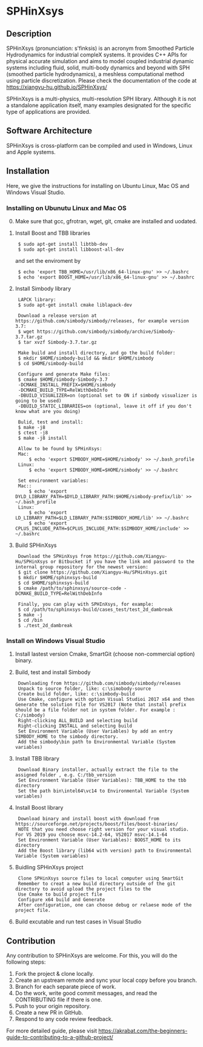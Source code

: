 # SPHinXsys

## Description
SPHinXsys (pronunciation: s'finksis) is an acronym from Smoothed Particle Hydrodynamics for industrial compleX systems. 
It provides C++ APIs for physical accurate simulation and aims to model coupled industrial dynamic systems including fluid, solid, multi-body dynamics 
and beyond with SPH (smoothed particle hydrodynamics), a meshless computational method using particle discretization. 
Please check the documentation of the code at https://xiangyu-hu.github.io/SPHinXsys/

SPHinXsys is a multi-physics, multi-resolution SPH library. 
Although it is not a standalone application itself, 
many examples designated for the specific type of applications are provided.

## Software Architecture
SPHinXsys is cross-platform can be compiled and used in Windows, Linux and Apple systems.

## Installation
Here, we give the instructions for installing on Ubuntu Linux, Mac OS and Windows Visual Studio.
### Installing on Ubunutu Linux and Mac OS
0. Make sure that gcc, gfrotran, wget, git, cmake are installed and uodated.

1. Install Boost and TBB libraries

	    $ sudo apt-get install libtbb-dev
	    $ sudo apt-get install libboost-all-dev
    and set the enviroment by
        
        $ echo 'export TBB_HOME=/usr/lib/x86_64-linux-gnu' >> ~/.bashrc
	    $ echo 'export BOOST_HOME=/usr/lib/x86_64-linux-gnu' >> ~/.bashrc

2. Install Simbody library

        LAPCK library:
        $ sudo apt-get install cmake liblapack-dev
        
        Download a release version at https://github.com/simbody/simbody/releases, for example version 3.7:
	    $ wget https://github.com/simbody/simbody/archive/Simbody-3.7.tar.gz
		$ tar xvzf Simbody-3.7.tar.gz
    
        Make build and install directory, and go the build folder:
        $ mkdir $HOME/simbody-build && mkdir $HOME/simbody
        $ cd $HOME/simbody-build
        
        Configure and generate Make files:
        $ cmake $HOME/simbody-Simbody-3.7 
        -DCMAKE_INSTALL_PREFIX=$HOME/simbody 
        -DCMAKE_BUILD_TYPE=RelWithDebInfo 
        -DBUILD_VISUALIZER=on (optional set to ON if simbody visualizer is going to be used) 
        -DBUILD_STATIC_LIBRARIES=on (optional, leave it off if you don't know what are you doing)

        Bulid, test and install:
 		$ make -j8
		$ ctest -j8
		$ make -j8 install
    
        Allow to be found by SPHinXsys:
        Mac:
			$ echo 'export SIMBODY_HOME=$HOME/simbody' >> ~/.bash_profile
		Linux:
			$ echo 'export SIMBODY_HOME=$HOME/simbody' >> ~/.bashrc
    
        Set environment variables:
		Mac::
			$ echo 'export DYLD_LIBRARY_PATH=$DYLD_LIBRARY_PATH:$HOME/simbody-prefix/lib' >> ~/.bash_profile
		Linux:
			$ echo 'export LD_LIBRARY_PATH=$LD_LIBRARY_PATH:$SIMBODY_HOME/lib' >> ~/.bashrc
			$ echo 'export CPLUS_INCLUDE_PATH=$CPLUS_INCLUDE_PATH:$SIMBODY_HOME/include' >> ~/.bashrc

3. Build SPHinXsys

        Download the SPHinXsys from https://github.com/Xiangyu-Hu/SPHinXsys or Bitbucket if you have the link and password to the internal group repository for the newest version:
		$ git clone https://github.com/Xiangyu-Hu/SPHinXsys.git
		$ mkdir $HOME/sphinxsys-build
		$ cd $HOME/sphinxsys-build
        $ cmake /path/to/sphinxsys/source-code -DCMAKE_BUILD_TYPE=RelWithDebInfo

	    Finally, you can play with SPHInXsys, for example:
		$ cd /path/to/sphinxsys-build/cases_test/test_2d_dambreak
		$ make -j 
		$ cd /bin
		$ ./test_2d_dambreak

### Install on Windows Visual Studio
1. Install lastest version Cmake, SmartGit (choose non-commercial option) binary.
2. Build, test and install Simbody

        Downloading from https://github.com/simbody/simbody/releases
        Unpack to source folder, like: c:\simobody-source 
        Create build folder, like: c:\simbody-build
        Use Cmake, configure with option Visual Studioi 2017 x64 and then Generate the solution file for VS2017 (Note that install prefix should be a file folder not in system folder. For example : C:/simbody)
        Right-clicking ALL_BUILD and selecting build
        Right-clicking INSTALL and selecting build
        Set Environment Variable (User Variables) by add an entry SIMBODY_HOME to the simbody directory.
        Add the simbody\bin path to Environmental Variable (System variables)

3. Install TBB library
        
        Download Binary installer, actually extract the file to the assigned folder , e.g. C:/tbb_version
        Set Environment Variable (User Variables): TBB_HOME to the tbb directory
        Set the path bin\intel64\vc14 to Environmental Variable (System variables)

4. Install Boost library

        Download binary and install boost with download from https://sourceforge.net/projects/boost/files/boost-binaries/
        NOTE that you need choose right version for your visual studio. For VS 2019 you choose msvc-14.2-64, VS2017 msvc-14.1-64
        Set Environment Variable (User Variables): BOOST_HOME to its directory
        Add the Boost library (lib64 with version) path to Environmental Variable (System variables)

5. Buidling SPHinXsys project

        Clone SPHinXsys source files to local computer using SmartGit
        Remember to creat a new build directory outside of the git directory to avoid upload the project files to the         
        Use Cmake to build project file
        Configure x64 build and Generate
        After configuration, one can choose debug or relaese mode of the project file.

6. Build excutable and run test cases in Visual Studio

## Contribution
Any contribution to SPHinXsys are welcome. For this, you will do the following steps:

1. Fork the project & clone locally.
2. Create an upstream remote and sync your local copy before you branch.
3. Branch for each separate piece of work.
3. Do the work, write good commit messages, and read the CONTRIBUTING file if there is one.
4. Push to your origin repository.
5. Create a new PR in GitHub.
6. Respond to any code review feedback.

For more detailed guide, please visit 
https://akrabat.com/the-beginners-guide-to-contributing-to-a-github-project/